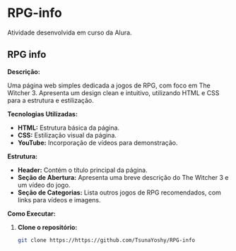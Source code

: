 # RPG-info
Atividade desenvolvida em curso da Alura.

## RPG info

**Descrição:**

Uma página web simples dedicada a jogos de RPG, com foco em The Witcher 3. Apresenta um design clean e intuitivo, utilizando HTML e CSS para a estrutura e estilização.

**Tecnologias Utilizadas:**

* **HTML:** Estrutura básica da página.
* **CSS:** Estilização visual da página.
* **YouTube:** Incorporação de vídeos para demonstração.

**Estrutura:**

* **Header:** Contém o título principal da página.
* **Seção de Abertura:** Apresenta uma breve descrição do The Witcher 3 e um vídeo do jogo.
* **Seção de Categorias:** Lista outros jogos de RPG recomendados, com links para vídeos e imagens.

**Como Executar:**

1. **Clone o repositório:**
   ```bash
   git clone https://https://github.com/TsunaYoshy/RPG-info
